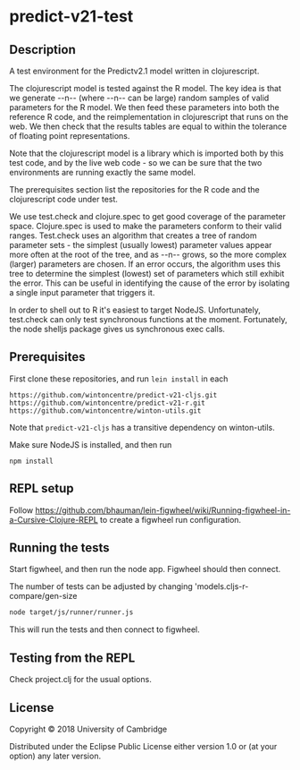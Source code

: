 # predict-v21-test

## Description

A test environment for the Predictv2.1 model written in clojurescript.

The clojurescript model is tested against the R model. The key idea is that we generate --n-- (where --n-- can
be large) random samples of valid parameters for the R model. We then feed these parameters into
both the reference R code, and the reimplementation in clojurescript that runs on the web. We then check
that the results tables are equal to within the tolerance of floating point representations.

Note that the clojurescript model is a library which is imported both by this test code, and by the live web
code - so we can be sure that the two environments are running exactly the same model.

The prerequisites section list the repositories for the R code and the clojurescript code under test.

We use test.check and clojure.spec to get good coverage of the parameter
space. Clojure.spec is used to make the parameters conform to their valid ranges. Test.check uses an 
algorithm that creates a tree of random parameter sets - the simplest (usually lowest) parameter values
appear more often at the root of the tree, and as --n-- grows, so the more complex (larger) parameters 
are chosen. If an error occurs, the algorithm uses this tree to determine the simplest (lowest) set of
parameters which still exhibit the error. This can be useful in identifying the cause of the error by
isolating a single input parameter that triggers it.

In order to shell out to R it's easiest to target NodeJS.
Unfortunately, test.check can only test synchronous functions at the moment.
Fortunately, the node shelljs package gives us synchronous exec calls.

## Prerequisites

First clone these repositories, and run `lein install` in each
```
https://github.com/wintoncentre/predict-v21-cljs.git
https://github.com/wintoncentre/predict-v21-r.git
https://github.com/wintoncentre/winton-utils.git

```
Note that `predict-v21-cljs` has a transitive dependency on winton-utils.

Make sure NodeJS is installed, and then run
```
npm install
```

## REPL setup
Follow https://github.com/bhauman/lein-figwheel/wiki/Running-figwheel-in-a-Cursive-Clojure-REPL
to create a figwheel run configuration.

## Running the tests
Start figwheel, and then run the node app. Figwheel should then connect.

The number of tests can be adjusted by changing 'models.cljs-r-compare/gen-size

```sh
node target/js/runner/runner.js
```
This will run the tests and then connect to figwheel.


## Testing from the REPL
Check project.clj for the usual options.


## License

Copyright © 2018 University of Cambridge

Distributed under the Eclipse Public License either version 1.0 or (at
your option) any later version.
